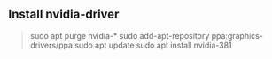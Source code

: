 ## Install nvidia-driver

> sudo apt purge nvidia-*
> sudo add-apt-repository ppa:graphics-drivers/ppa
> sudo apt update
> sudo apt install nvidia-381
